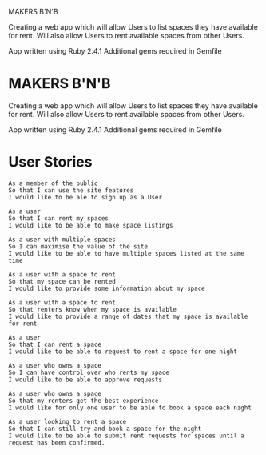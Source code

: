 MAKERS B'N'B

Creating a web app which will allow Users to list spaces they have available for rent.
Will also allow Users to rent available spaces from other Users.


App written using Ruby 2.4.1
Additional gems required in Gemfile

# MAKERS B'N'B

Creating a web app which will allow Users to list spaces they have available for rent. Will also allow Users to rent available spaces from other Users.

App written using Ruby 2.4.1 Additional gems required in Gemfile

# User Stories

```
As a member of the public
So that I can use the site features
I would like to be ale to sign up as a User

As a user
So that I can rent my spaces
I would like to be able to make space listings

As a user with multiple spaces
So I can maximise the value of the site
I would like to be able to have multiple spaces listed at the same time

As a user with a space to rent
So that my space can be rented
I would like to provide some information about my space

As a user with a space to rent
So that renters know when my space is available
I would like to provide a range of dates that my space is available for rent

As a user
So that I can rent a space
I would like to be able to request to rent a space for one night

As a user who owns a space
So I can have control over who rents my space
I would like to be able to approve requests

As a user who owns a space
So that my renters get the best experience
I would like for only one user to be able to book a space each night

As a user looking to rent a space
So that I can still try and book a space for the night
I would like to be able to submit rent requests for spaces until a request has been confirmed.
```
